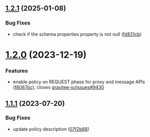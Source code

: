 ## [1.2.1](https://github.com/gravitee-io/gravitee-policy-xml-validation/compare/1.2.0...1.2.1) (2025-01-08)


### Bug Fixes

* check if the schema properties property is not null ([fd831cb](https://github.com/gravitee-io/gravitee-policy-xml-validation/commit/fd831cb13af392879ab33116640f3687b454ce81))

# [1.2.0](https://github.com/gravitee-io/gravitee-policy-xml-validation/compare/1.1.1...1.2.0) (2023-12-19)


### Features

* enable policy on REQUEST phase for proxy and message APIs ([f8067bc](https://github.com/gravitee-io/gravitee-policy-xml-validation/commit/f8067bc4728e2f9595426c4777307558a0509e75)), closes [gravitee-io/issues#9430](https://github.com/gravitee-io/issues/issues/9430)

## [1.1.1](https://github.com/gravitee-io/gravitee-policy-xml-validation/compare/1.1.0...1.1.1) (2023-07-20)


### Bug Fixes

* update policy description ([07f2b68](https://github.com/gravitee-io/gravitee-policy-xml-validation/commit/07f2b689ed05dd3501f02ffa752abdfbc4e54e18))
